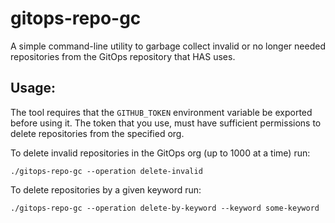 # gitops-repo-gc

A simple command-line utility to garbage collect invalid or no longer needed repositories from the GitOps repository that HAS uses.

## Usage:

The tool requires that the `GITHUB_TOKEN` environment variable be exported before using it. The token that you use, must have sufficient permissions to delete repositories from the specified org. 

To delete invalid repositories in the GitOps org (up to 1000 at a time) run:
```
./gitops-repo-gc --operation delete-invalid
```

To delete repositories by a given keyword run:
```
./gitops-repo-gc --operation delete-by-keyword --keyword some-keyword
```

